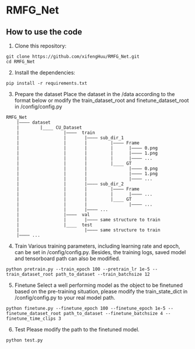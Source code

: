 # RMFG_Net
## How to use the code
1. Clone this repository:
```
git clone https://github.com/xifengHuu/RMFG_Net.git
cd RMFG_Net
```
2. Install the dependencies:
```
pip install -r requirements.txt
```
3. Prepare the dataset
Place the dataset in the /data according to the format below or modify the train_dataset_root and finetune_dataset_root in /config/config.py
```
RMFG_Net
    |———— dataset
    |        |____ CU_Dataset
    |                 |————  train
    |                 |       |———— sub_dir_1
    |                 |       |         |———— Frame
    |                 |       |         |      |———— 0.png
    |                 |       |         |      |———— 1.png
    |                 |       |         |      |———— ...
    |                 |       |         |____ GT
    |                 |       |                |———— 0.png
    |                 |       |                |———— 1.png
    |                 |       |                |———— ...
    |                 |       |———— sub_dir_2
    |                 |       |         |———— Frame
    |                 |       |         |      |———— ...
    |                 |       |         |____ GT
    |                 |       |                |———— ...
    |                 |       |———— ...
    |                 |————  val
    |                 |       |———— same structure to train
    |                 |____  test
    |                         |———— same structure to train
    |———— ...
```
4. Train
Various training parameters, including learning rate and epoch, can be set in /config/config.py. Besides, the training logs, saved model and tensorboard path can also be modified.
```
python pretrain.py --train_epoch 100 --pretrain_lr 1e-5 --train_dataset_root path_to_dataset --train_batchsize 12
```
5. Finetune
Select a well performing model as the object to be finetuned based on the pre-training situation, please modify the train_state_dict in /config/config.py to your real model path.
```
python finetune.py --finetune_epoch 100 --finetune_epoch 1e-5 --finetune_dataset_root path_to_dataset --finetune_batchsize 4 --finetune_time_clips 3
```
6. Test
Please modify the path to the finetuned model.
```
python test.py
```